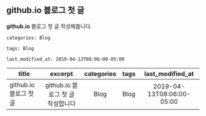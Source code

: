 
## github.io 블로그 첫 글

**github.io** 블로그 첫 글 작성해봅니다.

```
categories: Blog

tags: Blog

last_modified_at: 2019-04-13T08:06:00-05:00
```

title | excerpt | categories | tags | last_modified_at |
---|:---:|:---:|:---:|:---:
github.io 블로그 첫 글|github.io 블로그 첫 글 작성합니다|Blog|Blog|2019-04-13T08:06:00-05:00

